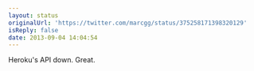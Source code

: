 ```yaml
---
layout: status
originalUrl: 'https://twitter.com/marcgg/status/375258171398320129'
isReply: false
date: 2013-09-04 14:04:54
---
```


Heroku's API down. Great.
